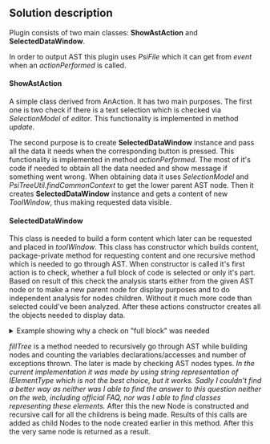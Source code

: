 ## Solution description

Plugin consists of two main classes: **ShowAstAction** and **SelectedDataWindow**.

In order to output AST this plugin uses *PsiFile* which it can get from *event* when an *actionPerformed* is called.

#### ShowAstAction
A simple class derived from AnAction. It has two main purposes. The first one is two check if there is a text selection which is checked via *SelectionModel* of *editor*. This functionality is implemented in method *update*.

The second purpose is to create **SelectedDataWindow** instance and pass all the data it needs when the corresponding button is pressed. This functionality is implemented in method *actionPerformed*. The most of it's code if needed to obtain all the data needed and show message if something went wrong. When obtaining data it uses *SelectionModel* and *PsiTreeUtil.findCommonContext* to get the lower parent AST node. Then it creates **SelectedDataWindow** instance and gets a content of new *ToolWindow*, thus making requested data visible. 

#### SelectedDataWindow
This class is needed to build a form content which later can be requested and placed in *toolWindow*. This class has constructor which builds content, package-private method for requesting content and one recursive method which is needed to go through AST. When constructor is called it's first action is to check, whether a full block of code is selected or only it's part. Based on result of this check the analysis starts either from the given AST node or to make a new parent node for display purposes and to do independent analysis for nodes children. Without it much more code than selected could've been analyzed. After these actions constructor creates all the objects needed to display data.
<details>
  <summary>Example showing why a check on "full block" was needed</summary>

Full method:
```java
void someShadyMethod() {
  int x = getX();
  int y = getY();
  Call1(x, y);
  Call2(x, x, y, x);
}
```

Selected code:
```java
  int y = getY();
  Call1(x, y);
```

Analyzed part from the given AST Node:
```java
{
  int x = getX();
  int y = getY();
  Call1(x, y);
  Call2(x, x, y, x);
}
```
</details>

*fillTree* is a method needed to recursively go through AST while building nodes and counting the variables declarations/accesses and number of exceptions thrown. The later is made by checking AST nodes types. _In the current implementation it was made by using string representation of *IElementType* which is not the best choice, but it works. Sadly I couldn't find a better way as neither was I able to find the answer to this question neither on the web, including official FAQ, nor was I able to find classes representing these elements._ After this the new Node is constructed and recursive call for all the childrens is being made. Results of this calls are added as child Nodes to the node created earlier in this method. After this the very same node is returned as a result.
